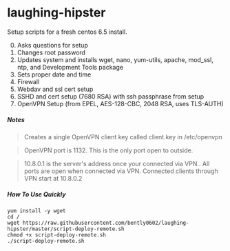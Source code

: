 laughing-hipster
================

Setup scripts for a fresh centos 6.5 install.

0. Asks questions for setup
1. Changes root password
2. Updates system and installs wget, nano, yum-utils, apache, mod_ssl, ntp, and Development Tools package
3. Sets proper date and time
4. Firewall
5. Webdav and ssl cert setup
6. SSHD and cert setup (7680 RSA) with ssh passphrase from setup
7. OpenVPN Setup (from EPEL, AES-128-CBC, 2048 RSA, uses TLS-AUTH)

##### Notes
> Creates a single OpenVPN client key called client.key in /etc/openvpn

> OpenVPN port is 1132. This is the only port open to outside.

> 10.8.0.1 is the server's address once your connected via VPN.. All ports are open when connected via VPN.
> Connected clients through VPN start at 10.8.0.2

##### How To Use Quickly

```Shell
yum install -y wget
cd /
wget https://raw.githubusercontent.com/bently0602/laughing-hipster/master/script-deploy-remote.sh
chmod +x script-deploy-remote.sh
./script-deploy-remote.sh
```
